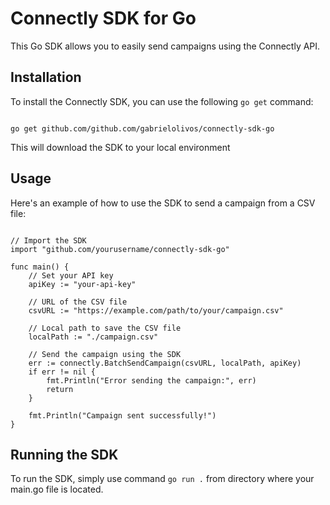 # Connectly SDK for Go

This Go SDK allows you to easily send campaigns using the Connectly API.

## Installation

To install the Connectly SDK, you can use the following `go get` command:

```shell

go get github.com/github.com/gabrielolivos/connectly-sdk-go

```

This will download the SDK to your local environment

## Usage

Here's an example of how to use the SDK to send a campaign from a CSV file:

```

// Import the SDK
import "github.com/yourusername/connectly-sdk-go"

func main() {
    // Set your API key
    apiKey := "your-api-key"

    // URL of the CSV file
    csvURL := "https://example.com/path/to/your/campaign.csv"

    // Local path to save the CSV file
    localPath := "./campaign.csv"

    // Send the campaign using the SDK
    err := connectly.BatchSendCampaign(csvURL, localPath, apiKey)
    if err != nil {
        fmt.Println("Error sending the campaign:", err)
        return
    }

    fmt.Println("Campaign sent successfully!")
}

```

## Running the SDK

To run the SDK, simply use command ```go run .``` from directory where your main.go file is located. 

